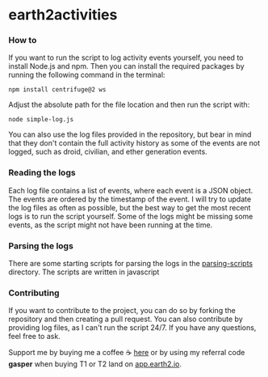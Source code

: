 # earth2activities

### How to

If you want to run the script to log activity events yourself, you need to install Node.js and npm. Then you can install the required packages by running the following command in the terminal:
```shell
npm install centrifuge@2 ws
```
Adjust the absolute path for the file location and then run the script with:
```shell
node simple-log.js
```

You can also use the log files provided in the repository, but bear in mind that they don't contain the full activity history as some of the events are not logged, such as droid, civilian, and ether generation events.

### Reading the logs

Each log file contains a list of events, where each event is a JSON object. The events are ordered by the timestamp of the event. I will try to update the log files as often as possible, but the best way to get the most recent logs is to run the script yourself. Some of the logs might be missing some events, as the script might not have been running at the time.

### Parsing the logs

There are some starting scripts for parsing the logs in the [parsing-scripts](https://github.com/gasperz5/earth2activities/tree/master/parsing-scripts) directory. The scripts are written in javascript

### Contributing

If you want to contribute to the project, you can do so by forking the repository and then creating a pull request. You can also contribute by providing log files, as I can't run the script 24/7. If you have any questions, feel free to ask.

Support me by buying me a coffee ☕ [here](https://www.buymeacoffee.com/gasper) or by using my referral code **gasper** when buying T1 or T2 land on [app.earth2.io](https://app.earth2.io/).
